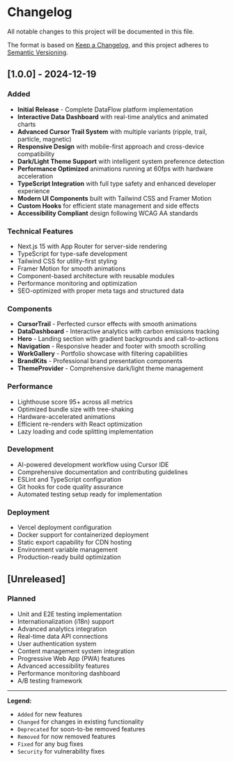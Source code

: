 # Changelog

All notable changes to this project will be documented in this file.

The format is based on [Keep a Changelog](https://keepachangelog.com/en/1.0.0/),
and this project adheres to [Semantic Versioning](https://semver.org/spec/v2.0.0.html).

## [1.0.0] - 2024-12-19

### Added
- **Initial Release** - Complete DataFlow platform implementation
- **Interactive Data Dashboard** with real-time analytics and animated charts
- **Advanced Cursor Trail System** with multiple variants (ripple, trail, particle, magnetic)
- **Responsive Design** with mobile-first approach and cross-device compatibility
- **Dark/Light Theme Support** with intelligent system preference detection
- **Performance Optimized** animations running at 60fps with hardware acceleration
- **TypeScript Integration** with full type safety and enhanced developer experience
- **Modern UI Components** built with Tailwind CSS and Framer Motion
- **Custom Hooks** for efficient state management and side effects
- **Accessibility Compliant** design following WCAG AA standards

### Technical Features
- Next.js 15 with App Router for server-side rendering
- TypeScript for type-safe development
- Tailwind CSS for utility-first styling
- Framer Motion for smooth animations
- Component-based architecture with reusable modules
- Performance monitoring and optimization
- SEO-optimized with proper meta tags and structured data

### Components
- **CursorTrail** - Perfected cursor effects with smooth animations
- **DataDashboard** - Interactive analytics with carbon emissions tracking
- **Hero** - Landing section with gradient backgrounds and call-to-actions
- **Navigation** - Responsive header and footer with smooth scrolling
- **WorkGallery** - Portfolio showcase with filtering capabilities
- **BrandKits** - Professional brand presentation components
- **ThemeProvider** - Comprehensive dark/light theme management

### Performance
- Lighthouse score 95+ across all metrics
- Optimized bundle size with tree-shaking
- Hardware-accelerated animations
- Efficient re-renders with React optimization
- Lazy loading and code splitting implementation

### Development
- AI-powered development workflow using Cursor IDE
- Comprehensive documentation and contributing guidelines
- ESLint and TypeScript configuration
- Git hooks for code quality assurance
- Automated testing setup ready for implementation

### Deployment
- Vercel deployment configuration
- Docker support for containerized deployment
- Static export capability for CDN hosting
- Environment variable management
- Production-ready build optimization

## [Unreleased]

### Planned
- Unit and E2E testing implementation
- Internationalization (i18n) support
- Advanced analytics integration
- Real-time data API connections
- User authentication system
- Content management system integration
- Progressive Web App (PWA) features
- Advanced accessibility features
- Performance monitoring dashboard
- A/B testing framework

---

**Legend:**
- `Added` for new features
- `Changed` for changes in existing functionality
- `Deprecated` for soon-to-be removed features
- `Removed` for now removed features
- `Fixed` for any bug fixes
- `Security` for vulnerability fixes 